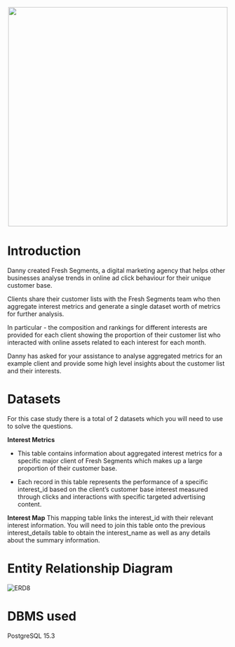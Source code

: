 <p align = 'center'>
<img src = "https://github.com/shivin316/8_Week_SQL_Challenge/assets/122541994/dee485d2-6074-4fb8-808c-924f794dfa64" width='500'>
</p>

<h1>Introduction</h1>

Danny created Fresh Segments, a digital marketing agency that helps other businesses analyse trends in online ad click behaviour for their unique customer base.

Clients share their customer lists with the Fresh Segments team who then aggregate interest metrics and generate a single dataset worth of metrics for further analysis.

In particular - the composition and rankings for different interests are provided for each client showing the proportion of their customer list who interacted with online assets related to each interest for each month.

Danny has asked for your assistance to analyse aggregated metrics for an example client and provide some high level insights about the customer list and their interests.

<h1>Datasets</h1>

For this case study there is a total of 2 datasets which you will need to use to solve the questions.

**Interest Metrics**
- This table contains information about aggregated interest metrics for a specific major client of Fresh Segments which makes up a large proportion of their customer base.

- Each record in this table represents the performance of a specific interest_id based on the client’s customer base interest measured through clicks and interactions with specific targeted advertising content.

**Interest Map**
This mapping table links the interest_id with their relevant interest information. You will need to join this table onto the previous interest_details table to obtain the interest_name as well as any details about the summary information.

<h1>Entity Relationship Diagram</h1>

![ERD8](https://github.com/shivin316/8_Week_SQL_Challenge/assets/122541994/904a4300-da5b-43ee-ab26-6bda69918223)

<h1>DBMS used</h1>

PostgreSQL 15.3
